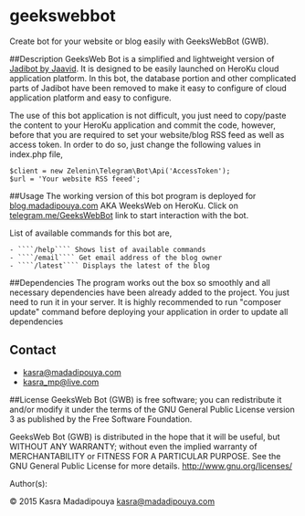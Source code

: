 # geekswebbot
Create bot for your website or blog easily with GeeksWebBot (GWB).

##Description
GeeksWeb Bot is a simplified and lightweight version of [Jadibot by Jaavid](https://github.com/jaavid/jadibot/). It is designed to be easily launched on HeroKu cloud application platform. In this bot, the database portion and other complicated parts of Jadibot have been removed to make it easy to configure of cloud application platform and easy to configure.

The use of this bot application is not difficult, you just need to copy/paste the content to your HeroKu application and commit the code, however, before that you are required to set your website/blog RSS feed as well as access token. In order to do so, just change the following values in index.php file,

	$client = new Zelenin\Telegram\Bot\Api('AccessToken');
	$url = 'Your website RSS feeed';

##Usage 
The working version of this bot program is deployed for [blog.madadipouya.com](blog.madadipouya.com) AKA WeeksWeb on HeroKu. Click on  [telegram.me/GeeksWebBot](telegram.me/GeeksWebBot) link to start interaction with the bot.

List of available commands for this bot are,
	
	- ````/help```` Shows list of available commands
	- ````/email```` Get email address of the blog owner
	- ````/latest```` Displays the latest of the blog

##Dependencies
The program works out the box so smoothly and all necessary dependencies have been already added to the project.
You just need to run it in your server. It is highly recommended to run "composer update" command before deploying your application in order to update all dependencies


## Contact
* kasra@madadipouya.com
* kasra_mp@live.com

##License
GeeksWeb Bot (GWB) is free software; you can redistribute it and/or modify
it under the terms of the GNU General Public License version 3
as published by the Free Software Foundation.

GeeksWeb Bot (GWB) is distributed in the hope that it will be useful,
but WITHOUT ANY WARRANTY; without even the implied warranty of
MERCHANTABILITY or FITNESS FOR A PARTICULAR PURPOSE.  See the
GNU General Public License for more details.  <http://www.gnu.org/licenses/>

Author(s):

© 2015 Kasra Madadipouya <kasra@madadipouya.com>
